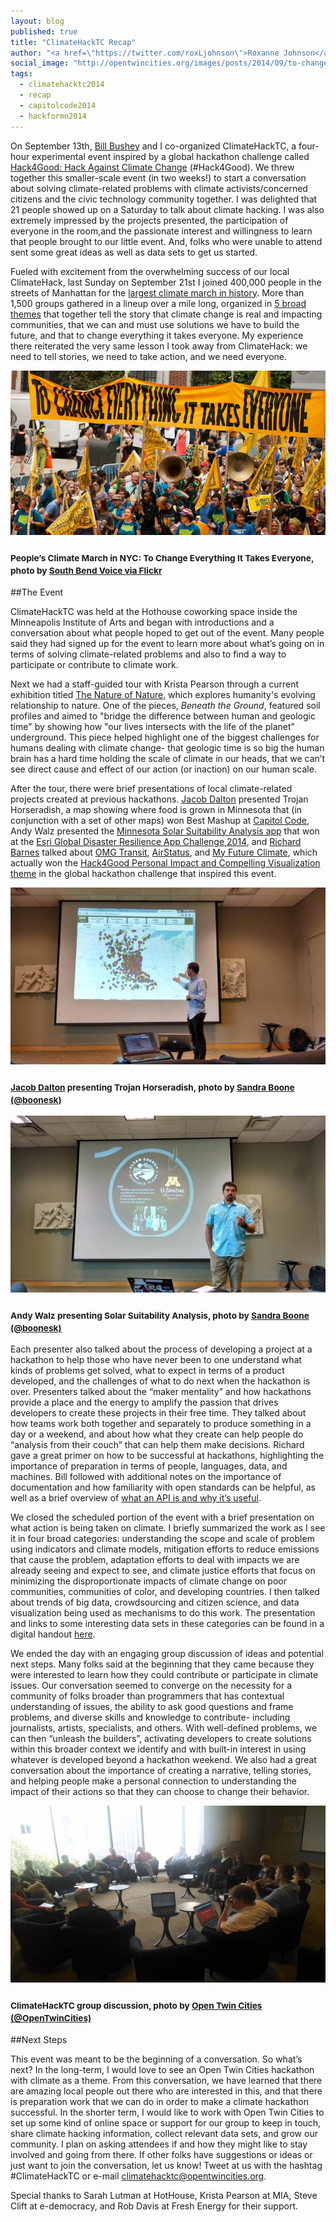 ```yaml
---
layout: blog
published: true 
title: "ClimateHackTC Recap"
author: "<a href=\"https://twitter.com/roxLjohnson\">Roxanne Johnson</a>"
social_image: "http://opentwincities.org/images/posts/2014/09/to-change-everything.jpg" 
tags: 
  - climatehacktc2014
  - recap
  - capitolcode2014
  - hackformn2014
---
```


On September 13th, [Bill Bushey](https://twitter.com/wbushey) and I co-organized
ClimateHackTC, a four-hour experimental event inspired by a global hackathon 
challenge called [Hack4Good: Hack Against Climate Change](https://geekli.st/hackathon/hack4good-06)
(#Hack4Good). We threw together this smaller-scale event (in two weeks!) to 
start a conversation about solving climate-related problems with climate 
activists/concerned citizens and the civic technology community together. I was 
delighted that 21 people showed up on a Saturday to talk about climate hacking. 
I was also extremely impressed by the projects presented, the participation of 
everyone in the room,and the passionate interest and willingness to learn that 
people brought to our little event. And, folks who were unable to attend sent some
great ideas as well as data sets to get us started.

Fueled with excitement from the overwhelming success of our local ClimateHack, 
last Sunday on September 21st I joined 400,000 people in the streets of 
Manhattan for the [largest climate march in history](http://peoplesclimate.org/). 
More than 1,500 groups gathered in a lineup over a mile long, organized in 
[5 broad themes](http://peoplesclimate.org/lineup/) that together tell the story
that climate change is real and impacting communities, that we can and must use
solutions we have to build the future, and that to change everything it takes everyone. My
experience there reiterated the very same lesson I took away from
ClimateHack: we need to tell stories, we need to take action, and we
need everyone.

![People's Climate March in NYC](/images/posts/2014/09/to-change-everything.jpg)

<h3><small>People’s Climate March in NYC: To Change Everything It Takes Everyone, photo by <a href="https://www.flickr.com/photos/126015850@N02/15128683288">South Bend Voice via Flickr</a></small></h3>

##The Event

ClimateHackTC was held at the Hothouse coworking space inside the
Minneapolis Institute of Arts and began with introductions and a
conversation about what people hoped to get out of the event. Many
people said they had signed up for the event to learn more about what’s
going on in terms of solving climate-related problems and also to find a
way to participate or contribute to climate work.

Next we had a staff-guided tour with Krista Pearson through a current
exhibition titled [The Nature of Nature](http://new.artsmia.org/exhibition/the-nature-of-nature/), 
which explores humanity's evolving relationship to nature. One of the pieces, 
*Beneath the Ground*, featured soil profiles and aimed to "bridge the difference
between human and geologic time" by showing how "our lives intersects
with the life of the planet" underground. This piece helped highlight
one of the biggest challenges for humans dealing with climate change-
that geologic time is so big the human brain has a hard time holding the
scale of climate in our heads, that we can’t see direct cause and effect
of our action (or inaction) on our human scale.

After the tour, there were brief presentations of local climate-related
projects created at previous hackathons. [Jacob Dalton](https://twitter.com/jdaltsalt)
presented Trojan Horseradish, a map showing where food is grown in
Minnesota that (in conjunction with a set of other maps) won Best Mashup
at [Capitol Code](/events/2014/02/22/capitol-code/), 
Andy Walz presented the [Minnesota Solar Suitability Analysis app](http://maps.umn.edu/solar/) 
that won at the [Esri Global Disaster Resilience App Challenge 2014](https://www.hackerleague.org/hackathons/esri-global-disaster-resilience-app-challenge-2014/hacks/minnesota-solar-suitability-analysis-citizen), 
and [Richard Barnes](https://twitter.com/finog_) talked about [OMG Transit](https://omgtransit.com/),
[AirStatus](/2014/07/16/hack-for-mn-2014-open-hack-projects/#airstatus), and 
[My Future Climate](http://myfutureclimate.com/), which actually won the 
[Hack4Good Personal Impact and Compelling Visualization theme](http://blog.geekli.st/post/97978462607/announcing-12-challenge-theme-winners-hackers-choice) 
in the global hackathon challenge that inspired this event.

![Jacob Dalton (@jdaltsalt) presenting Trojan Horseradish](/images/posts/2014/09/jacob-trojan-horseradish.jpg)

<h3><small><a href="https://twitter.com/jdaltsalt">Jacob Dalton</a> presenting Trojan Horseradish, photo by <a href="https://twitter.com/OpenTwinCities/status/510824027951476736/photo/1">Sandra Boone (@boonesk)</a></small></h3>

![Andy Walz presenting Solar Suitability Analysis](/images/posts/2014/09/andy-presenting-umn-solar.jpg)

<h3><small>Andy Walz presenting Solar Suitability Analysis, photo by <a href="https://twitter.com/OpenTwinCities/status/510828407580815361/photo/1">Sandra Boone (@boonesk)</a></small></h3>

Each presenter also talked about the process of developing a project at
a hackathon to help those who have never been to one understand what
kinds of problems get solved, what to expect in terms of a product
developed, and the challenges of what to do next when the hackathon is
over. Presenters talked about the “maker mentality” and how hackathons
provide a place and the energy to amplify the passion that drives
developers to create these projects in their free time. They talked
about how teams work both together and separately to produce something
in a day or a weekend, and about how what they create can help people do
“analysis from their couch” that can help them make decisions. Richard
gave a great primer on how to be successful at hackathons, highlighting
the importance of preparation in terms of people, languages, data, and
machines. Bill followed with additional notes on the importance of
documentation and how familiarity with open standards can be helpful, as
well as a brief overview of [what an API is and why it’s useful](/open-data-faq/).

We closed the scheduled portion of the event with a brief presentation
on what action is being taken on climate. I briefly summarized the work
as I see it in four broad categories: understanding the scope and scale
of problem using indicators and climate models, mitigation efforts to
reduce emissions that cause the problem, adaptation efforts to deal with
impacts we are already seeing and expect to see, and climate justice
efforts that focus on minimizing the disproportionate impacts of climate
change on poor communities, communities of color, and developing
countries. I then talked about trends of big data, crowdsourcing and
citizen science, and data visualization being used as mechanisms to do
this work. The presentation and links to some interesting data sets in
these categories can be found in a digital handout [here](https://docs.google.com/document/d/1mBxXeQukbfOnXdx1ZKqwidYDbAROjMww97ebyC9xPMc/edit?usp=sharing).

We ended the day with an engaging group discussion of ideas and
potential next steps. Many folks said at the beginning that they came
because they were interested to learn how they could contribute or
participate in climate issues. Our conversation seemed to converge on
the necessity for a community of folks broader than programmers that has
contextual understanding of issues, the ability to ask good questions
and frame problems, and diverse skills and knowledge to contribute-
including journalists, artists, specialists, and others. With
well-defined problems, we can then “unleash the builders”, activating
developers to create solutions within this broader context we identify
and with built-in interest in using whatever is developed beyond a
hackathon weekend. We also had a great conversation about the importance
of creating a narrative, telling stories, and helping people make a
personal connection to understanding the impact of their actions so that
they can choose to change their behavior.

![ClimateHackTC group discussion](/images/posts/2014/09/climatehack-discussion.jpg)

<h3><small>ClimateHackTC group discussion, photo by <a href="https://twitter.com/OpenTwinCities/status/510856760077598720/photo/1">Open Twin Cities (@OpenTwinCities)</a></small></h3>

##Next Steps

This event was meant to be the beginning of a conversation. So what’s
next? In the long-term, I would love to see an Open Twin Cities
hackathon with climate as a theme. From this conversation, we have
learned that there are amazing local people out there who are interested
in this, and that there is preparation work that we can do in order to
make a climate hackathon successful. In the shorter term, I would like
to work with Open Twin Cities to set up some kind of online space or
support for our group to keep in touch, share climate hacking
information, collect relevant data sets, and grow our community. I plan
on asking attendees if and how they might like to stay involved and
going from there. If other folks have suggestions or ideas or just want
to join the conversation, let us know! Tweet at us with the hashtag #ClimateHackTC 
or e-mail <climatehacktc@opentwincities.org>.

Special thanks to Sarah Lutman at HotHouse, Krista Pearson at MIA,
Steve Clift at e-democracy, and Rob Davis at Fresh Energy for their
support.

